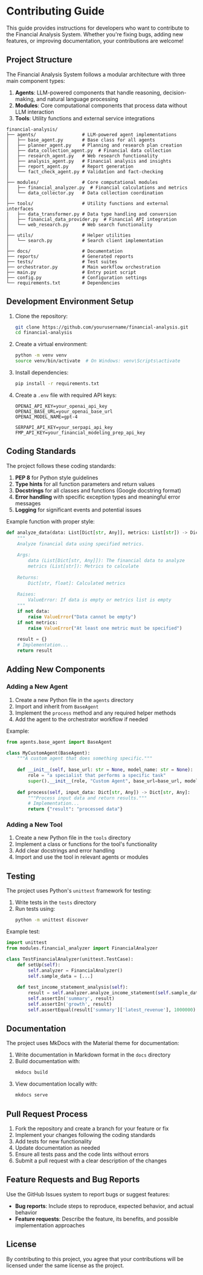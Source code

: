 # Contributing Guide

This guide provides instructions for developers who want to contribute to the Financial Analysis System. Whether you're fixing bugs, adding new features, or improving documentation, your contributions are welcome!

## Project Structure

The Financial Analysis System follows a modular architecture with three main component types:

1. **Agents**: LLM-powered components that handle reasoning, decision-making, and natural language processing
2. **Modules**: Core computational components that process data without LLM interaction
3. **Tools**: Utility functions and external service integrations

```
financial-analysis/
├── agents/                 # LLM-powered agent implementations
│   ├── base_agent.py       # Base class for all agents
│   ├── planner_agent.py    # Planning and research plan creation
│   ├── data_collection_agent.py  # Financial data collection
│   ├── research_agent.py   # Web research functionality
│   ├── analysis_agent.py   # Financial analysis and insights
│   ├── report_agent.py     # Report generation
│   └── fact_check_agent.py # Validation and fact-checking
│
├── modules/                # Core computational modules
│   ├── financial_analyzer.py  # Financial calculations and metrics
│   └── data_collector.py   # Data collection coordination
│
├── tools/                  # Utility functions and external interfaces
│   ├── data_transformer.py # Data type handling and conversion
│   ├── financial_data_provider.py  # Financial API integration
│   └── web_research.py     # Web search functionality
│
├── utils/                  # Helper utilities
│   └── search.py           # Search client implementation
│
├── docs/                   # Documentation
├── reports/                # Generated reports
├── tests/                  # Test suites
├── orchestrator.py         # Main workflow orchestration
├── main.py                 # Entry point script
├── config.py               # Configuration settings
└── requirements.txt        # Dependencies
```

## Development Environment Setup

1. Clone the repository:
   ```bash
   git clone https://github.com/yourusername/financial-analysis.git
   cd financial-analysis
   ```

2. Create a virtual environment:
   ```bash
   python -m venv venv
   source venv/bin/activate  # On Windows: venv\Scripts\activate
   ```

3. Install dependencies:
   ```bash
   pip install -r requirements.txt
   ```

4. Create a `.env` file with required API keys:
   ```
   OPENAI_API_KEY=your_openai_api_key
   OPENAI_BASE_URL=your_openai_base_url
   OPENAI_MODEL_NAME=gpt-4
   
   SERPAPI_API_KEY=your_serpapi_api_key
   FMP_API_KEY=your_financial_modeling_prep_api_key
   ```

## Coding Standards

The project follows these coding standards:

1. **PEP 8** for Python style guidelines
2. **Type hints** for all function parameters and return values
3. **Docstrings** for all classes and functions (Google docstring format)
4. **Error handling** with specific exception types and meaningful error messages
5. **Logging** for significant events and potential issues

Example function with proper style:

```python
def analyze_data(data: List[Dict[str, Any]], metrics: List[str]) -> Dict[str, float]:
    """
    Analyze financial data using specified metrics.
    
    Args:
        data (List[Dict[str, Any]]): The financial data to analyze
        metrics (List[str]): Metrics to calculate
        
    Returns:
        Dict[str, float]: Calculated metrics
        
    Raises:
        ValueError: If data is empty or metrics list is empty
    """
    if not data:
        raise ValueError("Data cannot be empty")
    if not metrics:
        raise ValueError("At least one metric must be specified")
        
    result = {}
    # Implementation...
    return result
```

## Adding New Components

### Adding a New Agent

1. Create a new Python file in the `agents` directory
2. Import and inherit from `BaseAgent`
3. Implement the `process` method and any required helper methods
4. Add the agent to the orchestrator workflow if needed

Example:
```python
from agents.base_agent import BaseAgent

class MyCustomAgent(BaseAgent):
    """A custom agent that does something specific."""
    
    def __init__(self, base_url: str = None, model_name: str = None):
        role = "a specialist that performs a specific task"
        super().__init__(role, "Custom Agent", base_url=base_url, model_name=model_name)
    
    def process(self, input_data: Dict[str, Any]) -> Dict[str, Any]:
        """Process input data and return results."""
        # Implementation...
        return {"result": "processed data"}
```

### Adding a New Tool

1. Create a new Python file in the `tools` directory
2. Implement a class or functions for the tool's functionality
3. Add clear docstrings and error handling
4. Import and use the tool in relevant agents or modules

## Testing

The project uses Python's `unittest` framework for testing:

1. Write tests in the `tests` directory
2. Run tests using:
   ```bash
   python -m unittest discover
   ```

Example test:
```python
import unittest
from modules.financial_analyzer import FinancialAnalyzer

class TestFinancialAnalyzer(unittest.TestCase):
    def setUp(self):
        self.analyzer = FinancialAnalyzer()
        self.sample_data = [...]
        
    def test_income_statement_analysis(self):
        result = self.analyzer.analyze_income_statement(self.sample_data)
        self.assertIn('summary', result)
        self.assertIn('growth', result)
        self.assertEqual(result['summary']['latest_revenue'], 1000000)
```

## Documentation

The project uses MkDocs with the Material theme for documentation:

1. Write documentation in Markdown format in the `docs` directory
2. Build documentation with:
   ```bash
   mkdocs build
   ```
3. View documentation locally with:
   ```bash
   mkdocs serve
   ```

## Pull Request Process

1. Fork the repository and create a branch for your feature or fix
2. Implement your changes following the coding standards
3. Add tests for new functionality
4. Update documentation as needed
5. Ensure all tests pass and the code lints without errors
6. Submit a pull request with a clear description of the changes

## Feature Requests and Bug Reports

Use the GitHub Issues system to report bugs or suggest features:

- **Bug reports**: Include steps to reproduce, expected behavior, and actual behavior
- **Feature requests**: Describe the feature, its benefits, and possible implementation approaches

## License

By contributing to this project, you agree that your contributions will be licensed under the same license as the project.
